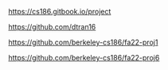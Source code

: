 https://cs186.gitbook.io/project

https://github.com/dtran16

https://github.com/berkeley-cs186/fa22-proj1

https://github.com/berkeley-cs186/fa22-proj6